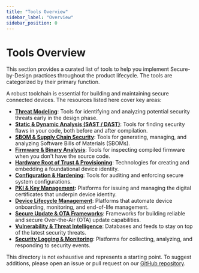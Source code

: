 ```yaml
---
title: "Tools Overview"
sidebar_label: "Overview"
sidebar_position: 0
---
```


# Tools Overview

This section provides a curated list of tools to help you implement Secure-by-Design practices throughout the product lifecycle. The tools are categorized by their primary function.

A robust toolchain is essential for building and maintaining secure connected devices. The resources listed here cover key areas:

- **[Threat Modeling](./threat-modeling-tools.md)**: Tools for identifying and analyzing potential security threats early in the design phase.
- **[Static & Dynamic Analysis (SAST / DAST)](./static-and-dynamic-analysis.md)**: Tools for finding security flaws in your code, both before and after compilation.
- **[SBOM & Supply Chain Security](./sbom-and-supply-chain-security.md)**: Tools for generating, managing, and analyzing Software Bills of Materials (SBOMs).
- **[Firmware & Binary Analysis](./firmware-and-binary-analysis.md)**: Tools for inspecting compiled firmware when you don't have the source code.
- **[Hardware Root of Trust & Provisioning](./hardware-root-of-trust-and-provisioning.md)**: Technologies for creating and embedding a foundational device identity.
- **[Configuration & Hardening](./configuration-and-hardening.md)**: Tools for auditing and enforcing secure system configurations.
- **[PKI & Key Management](./pki-and-key-management.md):** Platforms for issuing and managing the digital certificates that underpin device identity.
- **[Device Lifecycle Management](./device-lifecycle-management.md)**: Platforms that automate device onboarding, monitoring, and end-of-life management.
- **[Secure Update & OTA Frameworks](./secure-update-and-ota-frameworks.md)**: Frameworks for building reliable and secure Over-the-Air (OTA) update capabilities.
- **[Vulnerability & Threat Intelligence](./vulnerability-and-threat-intelligence.md)**: Databases and feeds to stay on top of the latest security threats.
- **[Security Logging & Monitoring](./security-logging-and-monitoring.md)**: Platforms for collecting, analyzing, and responding to security events.

This directory is not exhaustive and represents a starting point. To suggest additions, please open an issue or pull request on our [GitHub repository](https://github.com/sbd-community/handbook). 